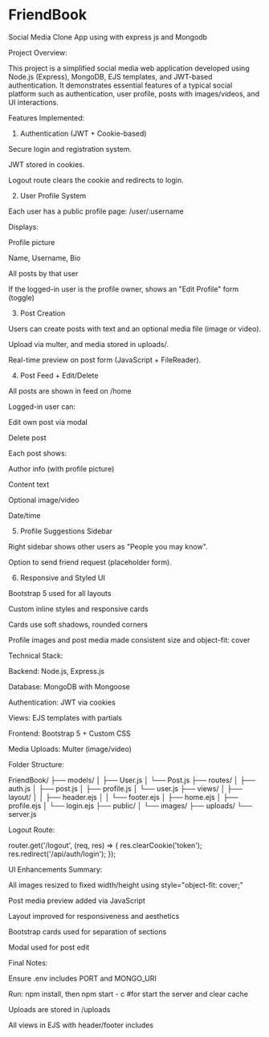 # FriendBook
Social Media Clone App using with express js and Mongodb

Project Overview:

This project is a simplified social media web application developed using Node.js (Express), MongoDB, EJS templates, and JWT-based authentication. It demonstrates essential features of a typical social platform such as authentication, user profile, posts with images/videos, and UI interactions.

Features Implemented:

1. Authentication (JWT + Cookie-based)

Secure login and registration system.

JWT stored in cookies.

Logout route clears the cookie and redirects to login.

2. User Profile System

Each user has a public profile page: /user/:username

Displays:

Profile picture

Name, Username, Bio

All posts by that user

If the logged-in user is the profile owner, shows an "Edit Profile" form (toggle)

3. Post Creation

Users can create posts with text and an optional media file (image or video).

Upload via multer, and media stored in uploads/.

Real-time preview on post form (JavaScript + FileReader).

4. Post Feed + Edit/Delete

All posts are shown in feed on /home

Logged-in user can:

Edit own post via modal

Delete post

Each post shows:

Author info (with profile picture)

Content text

Optional image/video

Date/time

5. Profile Suggestions Sidebar

Right sidebar shows other users as "People you may know".

Option to send friend request (placeholder form).

6. Responsive and Styled UI

Bootstrap 5 used for all layouts

Custom inline styles and responsive cards

Cards use soft shadows, rounded corners

Profile images and post media made consistent size and object-fit: cover

Technical Stack:

Backend: Node.js, Express.js

Database: MongoDB with Mongoose

Authentication: JWT via cookies

Views: EJS templates with partials

Frontend: Bootstrap 5 + Custom CSS

Media Uploads: Multer (image/video)

Folder Structure:

FriendBook/
├── models/
│   ├── User.js
│   └── Post.js
├── routes/
│   ├── auth.js
│   ├── post.js
│   ├── profile.js
│   └── user.js
├── views/
│   ├── layout/
│   │   ├── header.ejs
│   │   └── footer.ejs
│   ├── home.ejs
│   ├── profile.ejs
│   └── login.ejs
├── public/
│   └── images/
├── uploads/
└── server.js

Logout Route:

router.get('/logout', (req, res) => {
  res.clearCookie('token');
  res.redirect('/api/auth/login');
});

UI Enhancements Summary:

All images resized to fixed width/height using style="object-fit: cover;"

Post media preview added via JavaScript

Layout improved for responsiveness and aesthetics

Bootstrap cards used for separation of sections

Modal used for post edit

Final Notes:

Ensure .env includes PORT and MONGO_URI

Run: npm install, then npm start - c   #for start the server and clear cache

Uploads are stored in /uploads

All views in EJS with header/footer includes

